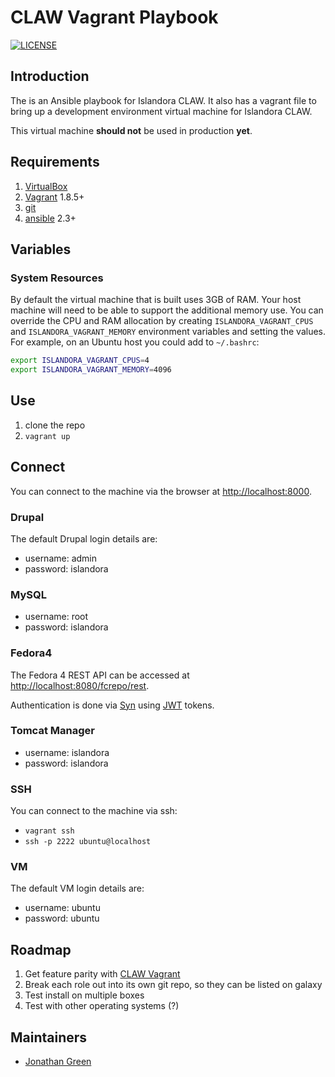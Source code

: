 # CLAW Vagrant Playbook
[![LICENSE](https://img.shields.io/badge/license-MIT-blue.svg?style=flat-square)](./LICENSE)

## Introduction

The is an Ansible playbook for Islandora CLAW. It also has a vagrant file to bring up a development
environment virtual machine for Islandora CLAW.

This virtual machine **should not** be used in production **yet**.

## Requirements

1. [VirtualBox](https://www.virtualbox.org/)
2. [Vagrant](http://www.vagrantup.com/) 1.8.5+
3. [git](https://git-scm.com/)
4. [ansible](https://www.ansible.com/community) 2.3+

## Variables

### System Resources

By default the virtual machine that is built uses 3GB of RAM. Your host machine will need to be able to support the additional memory use. You can override the CPU and RAM allocation by creating `ISLANDORA_VAGRANT_CPUS` and `ISLANDORA_VAGRANT_MEMORY` environment variables and setting the values. For example, on an Ubuntu host you could add to `~/.bashrc`:

```bash
export ISLANDORA_VAGRANT_CPUS=4
export ISLANDORA_VAGRANT_MEMORY=4096
```

## Use

1. clone the repo
2. `vagrant up`

## Connect

You can connect to the machine via the browser at [http://localhost:8000](http://localhost:8000).

### Drupal

The default Drupal login details are:
  
  * username: admin
  * password: islandora

### MySQL
  
  * username: root
  * password: islandora

### Fedora4

The Fedora 4 REST API can be accessed at [http://localhost:8080/fcrepo/rest](http://localhost:8080/fcrepo/rest). 

Authentication is done via [Syn](https://github.com/Islandora-CLAW/Syn) using [JWT](https://jwt.io) tokens.

### Tomcat Manager
  
  * username: islandora
  * password: islandora

### SSH

You can connect to the machine via ssh:

  * `vagrant ssh`
  * `ssh -p 2222 ubuntu@localhost`

### VM

The default VM login details are:
  
  * username: ubuntu
  * password: ubuntu
 
## Roadmap

1. Get feature parity with [CLAW Vagrant](https://github.com/Islandora-CLAW/claw_vagrant)
2. Break each role out into its own git repo, so they can be listed on galaxy
3. Test install on multiple boxes
4. Test with other operating systems (?)
 
## Maintainers

* [Jonathan Green](https://github.com/jonathangreen)
